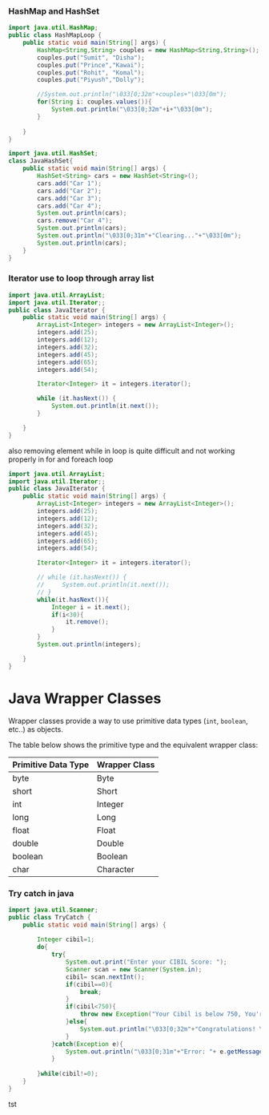 ### HashMap and HashSet

```java
import java.util.HashMap;
public class HashMapLoop {
    public static void main(String[] args) {
        HashMap<String,String> couples = new HashMap<String,String>();
        couples.put("Sumit", "Disha");
        couples.put("Prince","Kawai");
        couples.put("Rohit", "Komal");
        couples.put("Piyush","Dolly");

        //System.out.println("\033[0;32m"+couples+"\033[0m");
        for(String i: couples.values()){
            System.out.println("\033[0;32m"+i+"\033[0m");
        }
        
    }
}

```

```java
import java.util.HashSet;
class JavaHashSet{
    public static void main(String[] args) {
        HashSet<String> cars = new HashSet<String>();
        cars.add("Car 1");
        cars.add("Car 2");
        cars.add("Car 3");
        cars.add("Car 4");
        System.out.println(cars);
        cars.remove("Car 4");
        System.out.println(cars);
        System.out.println("\033[0;31m"+"Clearing..."+"\033[0m");
        System.out.println(cars);
    }
}
```

### Iterator<String> use to loop through array list

```java
import java.util.ArrayList;
import java.util.Iterator;;
public class JavaIterator {
    public static void main(String[] args) {
        ArrayList<Integer> integers = new ArrayList<Integer>();
        integers.add(25);
        integers.add(12);
        integers.add(32);
        integers.add(45);
        integers.add(65);
        integers.add(54);

        Iterator<Integer> it = integers.iterator();

        while (it.hasNext()) {
            System.out.println(it.next());
        }

    }
}

```

also removing element while in loop is quite difficult and not working properly in for and foreach loop

```java
import java.util.ArrayList;
import java.util.Iterator;;
public class JavaIterator {
    public static void main(String[] args) {
        ArrayList<Integer> integers = new ArrayList<Integer>();
        integers.add(25);
        integers.add(12);
        integers.add(32);
        integers.add(45);
        integers.add(65);
        integers.add(54);

        Iterator<Integer> it = integers.iterator();

        // while (it.hasNext()) {
        //     System.out.println(it.next());
        // }
        while(it.hasNext()){
            Integer i = it.next();
            if(i<30){
                it.remove();
            }
        }
        System.out.println(integers);

    }
}

```

# Java Wrapper Classes

Wrapper classes provide a way to use primitive data types (`int`, `boolean`, etc..) as objects.

The table below shows the primitive type and the equivalent wrapper class:

| Primitive Data Type | Wrapper Class |
| --- | --- |
| byte | Byte |
| short | Short |
| int | Integer |
| long | Long |
| float | Float |
| double | Double |
| boolean | Boolean |
| char | Character |

### Try catch in java

```java
import java.util.Scanner;
public class TryCatch {
    public static void main(String[] args) {
        
        Integer cibil=1;
        do{
            try{
                System.out.print("Enter your CIBIL Score: ");
                Scanner scan = new Scanner(System.in);
                cibil= scan.nextInt();
                if(cibil==0){
                    break;
                }
                if(cibil<750){
                    throw new Exception("Your Cibil is below 750, You're not eligible");
                }else{
                    System.out.println("\033[0;32m"+"Congratulations! You're eligible"+"\033[0m");
                }
            }catch(Exception e){
                System.out.println("\033[0;31m"+"Error: "+ e.getMessage()+"\033[0m");
            }
            
        }while(cibil!=0);
    }
}

```

tst
